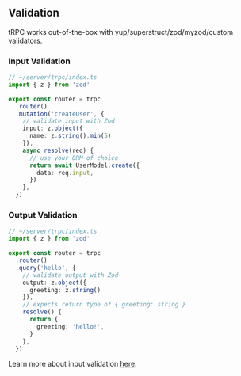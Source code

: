 ## Validation

tRPC works out-of-the-box with yup/superstruct/zod/myzod/custom validators.

### Input Validation

```ts
// ~/server/trpc/index.ts
import { z } from 'zod'

export const router = trpc
  .router()
  .mutation('createUser', {
    // validate input with Zod
    input: z.object({
      name: z.string().min(5)
    }),
    async resolve(req) {
      // use your ORM of choice
      return await UserModel.create({
        data: req.input,
      })
    },
  })
```

### Output Validation

```ts
// ~/server/trpc/index.ts
import { z } from 'zod'

export const router = trpc
  .router()
  .query('hello', {
    // validate output with Zod
    output: z.object({
      greeting: z.string()
    }),
    // expects return type of { greeting: string }
    resolve() {
      return {
        greeting: 'hello!',
      }
    },
  })
```

Learn more about input validation [here](https://trpc.io/docs/router#input-validation).
